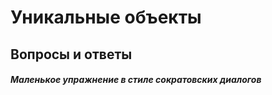 # Уникальные объекты #

## Вопросы и ответы

##### Маленькое упражнение в стиле сократовских диалогов

